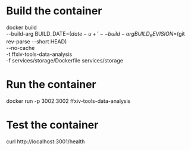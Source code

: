 # Build the container

docker build \
 --build-arg BUILD_DATE=$(date -u +'%Y-%m-%dT%H:%M:%SZ') \
  --build-arg BUILD_REVISION=$(git rev-parse --short HEAD) \
 --no-cache \
 -t ffxiv-tools-data-analysis \
 -f services/storage/Dockerfile services/storage

# Run the container

docker run -p 3002:3002 ffxiv-tools-data-analysis

# Test the container

curl http://localhost:3001/health
